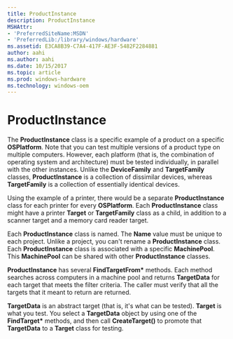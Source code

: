 ```yaml
---
title: ProductInstance
description: ProductInstance
MSHAttr:
- 'PreferredSiteName:MSDN'
- 'PreferredLib:/library/windows/hardware'
ms.assetid: E3CA8B39-C7A4-417F-AE3F-5482F2284881
author: aahi
ms.author: aahi
ms.date: 10/15/2017
ms.topic: article
ms.prod: windows-hardware
ms.technology: windows-oem
---
```


# ProductInstance


The **ProductInstance** class is a specific example of a product on a specific **OSPlatform**. Note that you can test multiple versions of a product type on multiple computers. However, each platform (that is, the combination of operating system and architecture) must be tested individually, in parallel with the other instances. Unlike the **DeviceFamily** and **TargetFamily** classes, **ProductInstance** is a collection of dissimilar devices, whereas **TargetFamily** is a collection of essentially identical devices.

Using the example of a printer, there would be a separate **ProductInstance** class for each printer for every **OSPlatform**. Each **ProductInstance** class might have a printer **Target** or **TargetFamily** class as a child, in addition to a scanner target and a memory card reader target.

Each **ProductInstance** class is named. The **Name** value must be unique to each project. Unlike a project, you can't rename a **ProductInstance** class. Each **ProductInstance** class is associated with a specific **MachinePool**. This **MachinePool** can be shared with other **ProductInstance** classes.

**ProductInstance** has several **FindTargetFrom\*** methods. Each method searches across computers in a machine pool and returns **TargetData** for each target that meets the filter criteria. The caller must verify that all the targets that it meant to return are returned.

**TargetData** is an abstract target (that is, it's what can be tested). **Target** is what you test. You select a **TargetData** object by using one of the **FindTarget\*** methods, and then call **CreateTarget()** to promote that **TargetData** to a **Target** class for testing.

 

 







